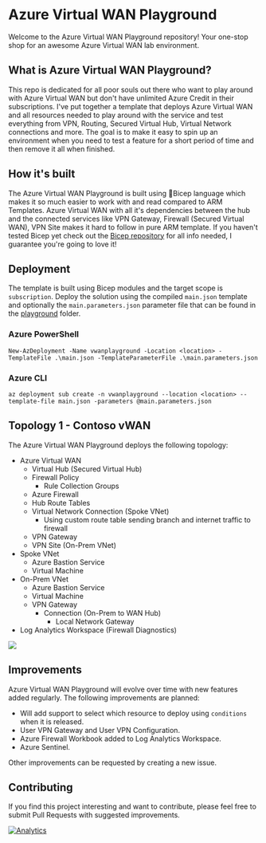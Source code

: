 # Azure Virtual WAN Playground

Welcome to the Azure Virtual WAN Playground repository! Your one-stop shop for an awesome Azure Virtual WAN lab environment.

## What is Azure Virtual WAN Playground?

This repo is dedicated for all poor souls out there who want to play around with Azure Virtual WAN but don't have unlimited Azure Credit in their subscriptions. I've put together a template that deploys Azure Virtual WAN and all resources needed to play around with the service and test everything from VPN, Routing, Secured Virtual Hub, Virtual Network connections and more. The goal is to make it easy to spin up an environment when you need to test a feature for a short period of time and then remove it all when finished.

## How it's built

The Azure Virtual WAN Playground is built using 💪Bicep language which makes it so much easier to work with and read compared to ARM Templates. Azure Virtual WAN with all it's dependencies between the hub and the connected services like VPN Gateway, Firewall (Secured Virtual WAN), VPN Site makes it hard to follow in pure ARM template. If you haven't tested Bicep yet check out the [Bicep repository](https://github.com/Azure/bicep) for all info needed, I guarantee you're going to love it!

## Deployment

The template is built using Bicep modules and the target scope is `subscription`. Deploy the solution using the compiled `main.json` template and optionally the `main.parameters.json` parameter file that can be found in the [playground](https://github.com/StefanIvemo/vwan-playground/tree/main/playground) folder.

### Azure PowerShell

```
New-AzDeployment -Name vwanplayground -Location <location> -TemplateFile .\main.json -TemplateParameterFile .\main.parameters.json
```

### Azure CLI

```
az deployment sub create -n vwanplayground --location <location> --template-file main.json -parameters @main.parameters.json
```

## Topology 1 - Contoso vWAN

The Azure Virtual WAN Playground deploys the following topology:

- Azure Virtual WAN
  - Virtual Hub (Secured Virtual Hub)
  - Firewall Policy
    - Rule Collection Groups
  - Azure Firewall
  - Hub Route Tables
  - Virtual Network Connection (Spoke VNet)
    - Using custom route table sending branch and internet traffic to firewall
  - VPN Gateway
  - VPN Site (On-Prem VNet)
- Spoke VNet
  - Azure Bastion Service
  - Virtual Machine
- On-Prem VNet
  - Azure Bastion Service
  - Virtual Machine
  - VPN Gateway
    - Connection (On-Prem to WAN Hub)
      - Local Network Gateway
- Log Analytics Workspace (Firewall Diagnostics)  
 
<img src="https://github.com/StefanIvemo/vwan-playground/blob/main/media/vwan-playground-topology_v2.png?raw=true">

## Improvements

Azure Virtual WAN Playground will evolve over time with new features added regularly. The following improvements are planned:

- Will add support to select which resource to deploy using `conditions` when it is released.
- User VPN Gateway and User VPN Configuration.
- Azure Firewall Workbook added to Log Analytics Workspace.
- Azure Sentinel.

Other improvements can be requested by creating a new issue.

## Contributing

If you find this project interesting and want to contribute, please feel free to submit Pull Requests with suggested improvements.

[![Analytics](https://ga-beacon.appspot.com/UA-179149113-2/welcome-page?pixel)](https://github.com/igrigorik/ga-beacon)